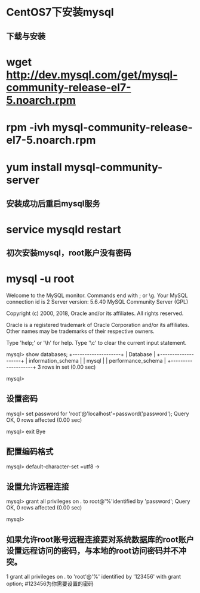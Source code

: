 CentOS7下安装mysql
==================

下载与安装
----------

# wget http://dev.mysql.com/get/mysql-community-release-el7-5.noarch.rpm
# rpm -ivh mysql-community-release-el7-5.noarch.rpm
# yum install mysql-community-server


安装成功后重启mysql服务
-----------------------

# service mysqld restart


初次安装mysql，root账户没有密码
-------------------------------

# mysql -u root
Welcome to the MySQL monitor.  Commands end with ; or \g.
Your MySQL connection id is 2
Server version: 5.6.40 MySQL Community Server (GPL)

Copyright (c) 2000, 2018, Oracle and/or its affiliates. All rights reserved.

Oracle is a registered trademark of Oracle Corporation and/or its
affiliates. Other names may be trademarks of their respective
owners.

Type 'help;' or '\h' for help. Type '\c' to clear the current input statement.

mysql> show databases;
+--------------------+
| Database           |
+--------------------+
| information_schema |
| mysql              |
| performance_schema |
+--------------------+
3 rows in set (0.00 sec)

mysql>

设置密码
--------

mysql> set password for 'root'@'localhost'=password('password');
Query OK, 0 rows affected (0.00 sec)

mysql> exit
Bye

配置编码格式
------------

mysql> default-character-set =utf8
    -> 

设置允许远程连接
----------------

mysql> grant all privileges on *.* to root@'%'identified by 'password';
Query OK, 0 rows affected (0.00 sec)

mysql>


如果允许root账号远程连接要对系统数据库的root账户设置远程访问的密码，与本地的root访问密码并不冲突。
-------------------------------------------------------------------------------------------------

1 grant all privileges on *.* to 'root'@'%' identified by '123456' with grant option; #123456为你需要设置的密码

